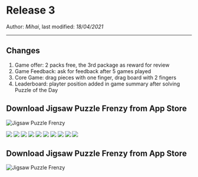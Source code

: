 ﻿# Release 3

Author: *Mihai*, last modified: _18/04/2021_

---

## Changes

1. Game offer: 2 packs free, the 3rd package as reward for review
1. Game Feedback: ask for feedback after 5 games played
1. Core Game: drag pieces with one finger, drag board with 2 fingers
1. Leaderboard: playter position added in game summary after solving Puzzle of the Day

## Download Jigsaw Puzzle Frenzy from App Store

![Jigsaw Puzzle Frenzy](images/jpf-ios.png?w=320)

![](images/release3_1.png?w=800)
![](images/release3_2.png?w=800)
![](images/release3_3.png?w=800)
![](images/release3_4.png?w=800)
![](images/release3_5.png?w=800)
![](images/release3_6.png?w=800)
![](images/release3_7.png?w=800)
![](images/release3_8.png?w=800)
![](images/release3_9.png?w=800)
![](images/release3_10.png?w=800)

## Download Jigsaw Puzzle Frenzy from App Store

![Jigsaw Puzzle Frenzy](images/jpf-ios.png?w=320)
